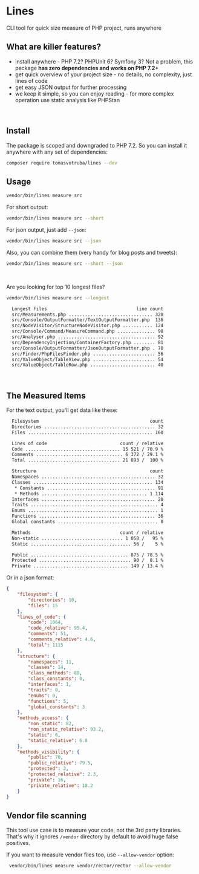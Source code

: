# Lines

CLI tool for quick size measure of PHP project, runs anywhere

## What are killer features?

* install anywhere - PHP 7.2? PHPUnit 6? Symfony 3? Not a problem, this package **has zero dependencies and works on PHP 7.2+**
* get quick overview of your project size - no details, no complexity, just lines of code
* get easy JSON output for further processing
* we keep it simple, so you can enjoy reading - for more complex operation use static analysis like PHPStan

<br>

## Install

The package is scoped and downgraded to PHP 7.2. So you can install it anywhere with any set of dependencies:

```bash
composer require tomasvotruba/lines --dev
```

## Usage

```bash
vendor/bin/lines measure src
```

For short output:

```bash
vendor/bin/lines measure src --short
```

For json output, just add `--json`:

```bash
vendor/bin/lines measure src --json
```

Also, you can combine them (very handy for blog posts and tweets):

```bash
vendor/bin/lines measure src --short --json
```

<br>

Are you looking for top 10 longest files?

```bash
vendor/bin/lines measure src --longest
```

```bash
  Longest files                                 line count
  src/Measurements.php ............................... 320
  src/Console/OutputFormatter/TextOutputFormatter.php  136
  src/NodeVisitor/StructureNodeVisitor.php ........... 124
  src/Console/Command/MeasureCommand.php .............. 98
  src/Analyser.php .................................... 92
  src/DependencyInjection/ContainerFactory.php ........ 81
  src/Console/OutputFormatter/JsonOutputFormatter.php . 70
  src/Finder/PhpFilesFinder.php ....................... 56
  src/ValueObject/TableView.php ....................... 54
  src/ValueObject/TableRow.php ........................ 40
```

<br>

## The Measured Items

For the text output, you'll get data like these:

```bash
  Filesystem                                         count
  Directories ......................................... 32
  Files .............................................. 160

  Lines of code                           count / relative
  Code ................................... 15 521 / 70.9 %
  Comments ................................ 6 372 / 29.1 %
  Total .................................. 21 893 /  100 %

  Structure                                          count
  Namespaces .......................................... 32
  Classes ............................................ 134
   * Constants ........................................ 91
   * Methods ....................................... 1 114
  Interfaces .......................................... 20
  Traits ............................................... 4
  Enums ................................................ 1
  Functions ........................................... 36
  Global constants ..................................... 0

  Methods                                 count / relative
  Non-static .............................. 1 058 /   95 %
  Static ..................................... 56 /    5 %

  Public .................................... 875 / 78.5 %
  Protected .................................. 90 /  8.1 %
  Private ................................... 149 / 13.4 %
```

Or in a json format:

```json
{
    "filesystem": {
        "directories": 10,
        "files": 15
    },
    "lines_of_code": {
        "code": 1064,
        "code_relative": 95.4,
        "comments": 51,
        "comments_relative": 4.6,
        "total": 1115
    },
    "structure": {
        "namespaces": 11,
        "classes": 14,
        "class_methods": 88,
        "class_constants": 0,
        "interfaces": 1,
        "traits": 0,
        "enums": 0,
        "functions": 5,
        "global_constants": 3
    },
    "methods_access": {
        "non_static": 82,
        "non_static_relative": 93.2,
        "static": 6,
        "static_relative": 6.8
    },
    "methods_visibility": {
        "public": 70,
        "public_relative": 79.5,
        "protected": 2,
        "protected_relative": 2.3,
        "private": 16,
        "private_relative": 18.2
    }
}
```


## Vendor file scanning

This tool use case is to measure your code, not the 3rd party libraries. That's why it ignores `/vendor` directory by default to avoid huge false positives.

If you want to measure vendor files too, use `--allow-vendor` option:

```bash
 vendor/bin/lines measure vendor/rector/rector --allow-vendor
```
